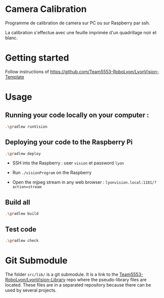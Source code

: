 # Camera Calibration

Programme de calibration de camera sur PC ou sur Raspberry par ssh.

La calibration s'effectue avec une feuille imprimée d'un quadrillage noir et blanc.


# Getting started

Follow instructions of https://github.com/Team5553-RoboLyon/LyonVision-Template


# Usage

## Running your code locally on your computer :
```bash
.\gradlew runVision
```

## Deploying your code to the Raspberry Pi
```bash
.\gradlew deploy
```
* SSH into the Raspberry : user `vision` et password `lyon`

* Run `./visionProgram` on the Raspberry

* Open the mjpeg stream in any web browser : `lyonvision.local:1181/?action=stream`

## Build all
```bash
.\gradlew build
```

## Test code
```bash
.\gradlew check
```


# Git Submodule

The folder `src/lib/` is a git submodule. It is a link to the [Team5553-RoboLyon/LyonVision-Library](https://github.com/Team5553-RoboLyon/LyonVision-Library) repo where the pseudo-library files are located. These files are in a separated repository because there can be used by several projects.

